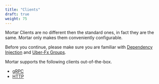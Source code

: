 ```yaml
---
title: "Clients"
draft: true
weight: 75
---
```


Mortar Clients are no different then the standard ones, in fact they are the same.
Mortar only makes them conveniently configurable.

Before you continue, please make sure you are familiar with [Dependency Injection](/fx) and [Uber-Fx Groups](/fx/groups).

Mortar supports the following clients out-of-the-box.

* [gRPC](/clients/grpc)
* [HTTP](/clients/http)
